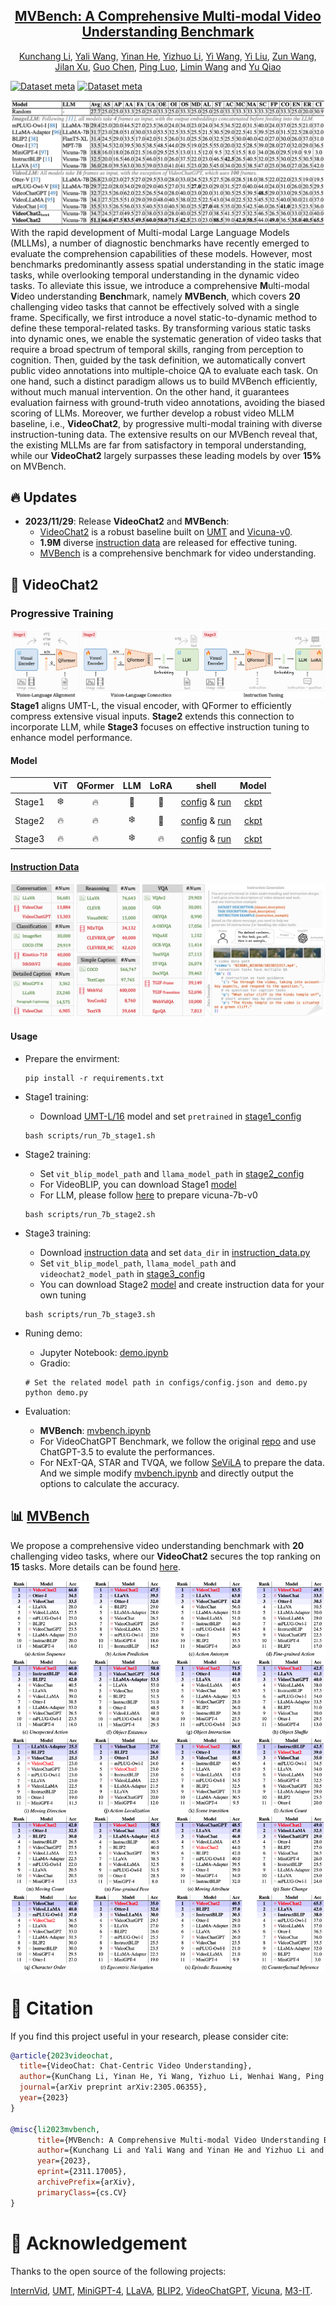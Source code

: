 <div align="center">

<h2><a href="https://arxiv.org/abs/2311.17005">MVBench: A Comprehensive Multi-modal Video Understanding Benchmark</a></h2>

[Kunchang Li](https://scholar.google.com/citations?user=D4tLSbsAAAAJ), [Yali Wang](https://scholar.google.com/citations?user=hD948dkAAAAJ), [Yinan He](https://dblp.org/pid/93/7763.html), [Yizhuo Li](https://scholar.google.com/citations?user=pyBSGjgAAAAJ), [Yi Wang](https://scholar.google.com.hk/citations?hl=zh-CN&user=Xm2M8UwAAAAJ), [Yi Liu](https://scholar.google.com/citations?user=gGPehK4AAAAJ), [Zun Wang](https://scholar.google.com/citations?hl=zh-CN&user=G-jPT9MAAAAJ), [Jilan Xu](https://scholar.google.com/citations?user=mf2U64IAAAAJ&hl=en&oi=ao), [Guo Chen](https://chenguo.netlify.app/), [Ping Luo](https://scholar.google.com.hk/citations?user=aXdjxb4AAAAJ), [Limin Wang](https://scholar.google.com/citations?user=HEuN8PcAAAAJ) and [Yu Qiao](https://scholar.google.com/citations?user=gFtI-8QAAAAJ&hl)

</div>

[![Dataset meta](https://img.shields.io/badge/%F0%9F%A4%97%20Hugging%20Face-VideoChat2%20IT-blue)](https://huggingface.co/datasets/OpenGVLab/VideoChat2-IT) 
[![Dataset meta](https://img.shields.io/badge/%F0%9F%A4%97%20Hugging%20Face-MVBench-blue)](https://huggingface.co/datasets/OpenGVLab/MVBench) 


![images](./assert/overview.png)
With the rapid development of Multi-modal Large Language Models (MLLMs), a number of diagnostic benchmarks have recently emerged to evaluate the comprehension capabilities of these models. However, most benchmarks predominantly assess spatial understanding in the static image tasks, while overlooking temporal understanding in the dynamic video tasks. To alleviate this issue, we introduce a comprehensive **M**ulti-modal **V**ideo understanding **Bench**mark, namely **MVBench**, which covers **20** challenging video tasks that cannot be effectively solved with a single frame. Specifically, we first introduce a novel static-to-dynamic method to define these temporal-related tasks. By transforming various static tasks into dynamic ones, we enable the systematic generation of video tasks that require a broad spectrum of temporal skills, ranging from perception to cognition. Then, guided by the task definition, we automatically convert public video annotations into multiple-choice QA to evaluate each task. On one hand, such a distinct paradigm allows us to build MVBench efficiently, without much manual intervention. On the other hand, it guarantees evaluation fairness with ground-truth video annotations, avoiding the biased scoring of LLMs. Moreover, we further develop a robust video MLLM baseline, i.e., **VideoChat2**, by progressive multi-modal training with diverse instruction-tuning data. The extensive results on our MVBench reveal that, the existing MLLMs are far from satisfactory in temporal understanding, while our **VideoChat2** largely surpasses these leading models by over **15%** on MVBench.

## :fire: Updates
- **2023/11/29**: Release **VideoChat2** and **MVBench**:
    - [VideoChat2](https://arxiv.org/abs/2311.17005) is a robust baseline built on [UMT](https://github.com/OpenGVLab/unmasked_teacher) and [Vicuna-v0](https://github.com/lm-sys/FastChat/blob/main/docs/vicuna_weights_version.md).
    - **1.9M** diverse [instruction data](./DATA.md) are released for effective tuning.
    - [MVBench](./MVBENCH.md) is a comprehensive benchmark for video understanding.



## :parrot: VideoChat2

### Progressive Training

![images](./assert/training.png)
**Stage1** aligns UMT-L, the visual encoder, with QFormer to efficiently compress extensive visual inputs. **Stage2** extends this connection to incorporate LLM, while **Stage3** focuses on effective instruction tuning to enhance model performance.

#### Model

|        | ViT | QFormer | LLM | LoRA | shell | Model |
|--------|:-------:|:------:|:------:|:------:|:------:|:------:|
| Stage1 | :snowflake: | :fire: | :no_entry_sign: | :no_entry_sign: | [config](./scripts/config_7b_stage1.py) & [run]((./scripts/run_7b_stage1.sh)) | [ckpt](https://pjlab-gvm-data.oss-cn-shanghai.aliyuncs.com/videochat2/umt_l16_qformer.pth) |
| Stage2 | :fire: | :fire: | :snowflake: | :no_entry_sign: | [config](./scripts/config_7b_stage2.py) & [run]((./scripts/run_7b_stage2.sh)) | [ckpt](https://pjlab-gvm-data.oss-cn-shanghai.aliyuncs.com/videochat2/videochat2_7b_stage2.pth) |
| Stage3 | :fire: | :fire: | :snowflake:| :fire: | [config](./scripts/config_7b_stage3.py) & [run]((./scripts/run_7b_stage3.sh)) | [ckpt](https://pjlab-gvm-data.oss-cn-shanghai.aliyuncs.com/videochat2/videochat2_7b_stage3.pth) |


#### [Instruction Data](./DATA.md)

![images](./assert/data.png)

#### Usage
- Prepare the envirment:
    ```shell
    pip install -r requirements.txt
    ```
- Stage1 training:
    - Download [UMT-L/16](https://pjlab-gvm-data.oss-cn-shanghai.aliyuncs.com/videochat2/l16_25m.pth) model and set `pretrained` in [stage1_config](/mnt/petrelfs/likunchang/code/mvchat/scripts/config_7b_stage1.py)
    ```shell
    bash scripts/run_7b_stage1.sh
    ```
- Stage2 training:
    - Set `vit_blip_model_path` and `llama_model_path` in [stage2_config](/mnt/petrelfs/likunchang/code/mvchat/scripts/config_7b_stage2.py)
    - For VideoBLIP, you can download Stage1 [model](https://pjlab-gvm-data.oss-cn-shanghai.aliyuncs.com/videochat2/umt_l16_qformer.pth)
    - For LLM, please follow [here](https://github.com/OpenGVLab/Ask-Anything/tree/main/video_chat#running-usage) to prepare vicuna-7b-v0
    ```shell
    bash scripts/run_7b_stage2.sh
    ```
- Stage3 training:
    - Download [instruction data](./DATA.md) and set `data_dir` in [instruction_data.py](configs/instruction_data.py)
    - Set `vit_blip_model_path`, `llama_model_path` and `videochat2_model_path` in [stage3_config](/mnt/petrelfs/likunchang/code/mvchat/scripts/config_7b_stage3.py)
    - You can download Stage2 [model](videochat2_model_path) and create instruction data for your own tuning
    ```shell
    bash scripts/run_7b_stage3.sh
    ```

- Runing demo:
    - Jupyter Notebook: [demo.ipynb](demo.ipynb)
    - Gradio:
    ```shell
    # Set the related model path in configs/config.json and demo.py
    python demo.py
    ```

- Evaluation:
    - **MVBench**: [mvbench.ipynb](mvbench.ipynb)
    - For VideoChatGPT Benchmark, we follow the original [repo](https://github.com/mbzuai-oryx/Video-ChatGPT/tree/main/quantitative_evaluation) and use ChatGPT-3.5 to evalute the performances.
    - For NExT-QA, STAR and TVQA, we follow [SeViLA](https://github.com/Yui010206/SeViLA/blob/main/sevila_data/Data%20Preprocess.ipynb) to prepare the data. And we simple modify [mvbench.ipynb](mvbench.ipynb) and directly output the options to calculate the accuracy.

## :bar_chart: [MVBench](./MVBENCH.md)

We propose a comprehensive video understanding benchmark with **20** challenging video tasks, where our **VideoChat2** secures the top ranking on **15** tasks. More details can be found [here](./MVBENCH.md).


![images](./assert/leaderboard.png)

# :page_facing_up: Citation

If you find this project useful in your research, please consider cite:
```BibTeX
@article{2023videochat,
  title={VideoChat: Chat-Centric Video Understanding},
  author={KunChang Li, Yinan He, Yi Wang, Yizhuo Li, Wenhai Wang, Ping Luo, Yali Wang, Limin Wang, and Yu Qiao},
  journal={arXiv preprint arXiv:2305.06355},
  year={2023}
}

@misc{li2023mvbench,
      title={MVBench: A Comprehensive Multi-modal Video Understanding Benchmark}, 
      author={Kunchang Li and Yali Wang and Yinan He and Yizhuo Li and Yi Wang and Yi Liu and Zun Wang and Jilan Xu and Guo Chen and Ping Luo and Limin Wang and Yu Qiao},
      year={2023},
      eprint={2311.17005},
      archivePrefix={arXiv},
      primaryClass={cs.CV}
}
```

# :dizzy: Acknowledgement

Thanks to the open source of the following projects:

[InternVid](https://github.com/OpenGVLab/InternVideo), [UMT](https://github.com/OpenGVLab/unmasked_teacher), [MiniGPT-4](https://github.com/Vision-CAIR/MiniGPT-4), [LLaVA](https://github.com/haotian-liu/LLaVA), [BLIP2](https://huggingface.co/docs/transformers/main/model_doc/blip-2), [VideoChatGPT](https://github.com/mbzuai-oryx/Video-ChatGPT/tree/main), [Vicuna](https://github.com/lm-sys/FastChat/tree/main), [M3-IT](https://m3-it.github.io/).
